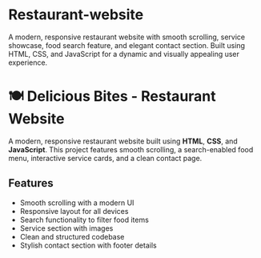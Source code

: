 # Restaurant-website
A modern, responsive restaurant website with smooth scrolling, service showcase, food search feature, and elegant contact section. Built using HTML, CSS, and JavaScript for a dynamic and visually appealing user experience.

# 🍽️ Delicious Bites - Restaurant Website

A modern, responsive restaurant website built using **HTML**, **CSS**, and **JavaScript**. This project features smooth scrolling, a search-enabled food menu, interactive service cards, and a clean contact page.

## Features

- Smooth scrolling with a modern UI
- Responsive layout for all devices
- Search functionality to filter food items
- Service section with images
- Clean and structured codebase
- Stylish contact section with footer details

